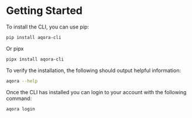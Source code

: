 # Getting Started

To install the CLI, you can use pip:

```bash
pip install aqora-cli
```

Or pipx

```bash
pipx install aqora-cli
```

To verify the installation, the following should output helpful information:

```bash
aqora --help
```

Once the CLI has installed you can login to your account with the following
command:

```bash
aqora login
```
